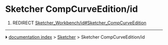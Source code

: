 # Sketcher CompCurveEdition/id
1.  REDIRECT [Sketcher_Workbench/id#Sketcher_CompCurveEdition](Sketcher_Workbench/id#Sketcher_CompCurveEdition.md)



---
⏵ [documentation index](../README.md) > [Sketcher](Sketcher_Workbench.md) > Sketcher CompCurveEdition/id

